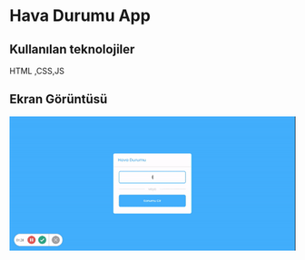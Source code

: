 <h1> Hava Durumu App</h1>

<h2> Kullanılan teknolojiler </h2>

<p>HTML ,CSS,JS</P>



<h2> Ekran Görüntüsü </h2>

![](weather.gif)


